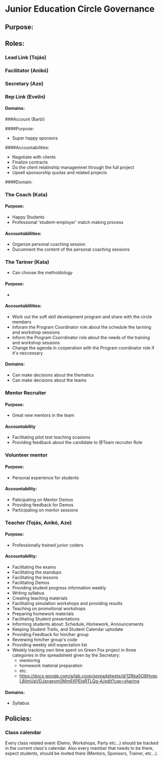 # Junior Education Circle Governance

## Purpose:

## Roles:

### Lead Link (Tojás)
### Facilitator (Anikó)
### Secretary (Aze)
### Rep Link (Evelin)

#### Domains:

###Account (Barbi)

####Purpose:
- Super happy sponsors

####Accountabilities:
- Nagotiate with clients
- Finalize contracts
- Do the client relatinship managemnet through the full project
- Upsell sponsorship quotas and related projects

####Domain:


### The Coach (Kata)

#### Purpose:
- Happy Students
-  Professional 'student-employer' match making process

#### Accountablilities:
- Organize personal coaching session
- Ducumnent the content of the personal coaching sessions

### The Tariner (Kata)
- Can choose the metholdology

#### Purpose:
-

#### Accountablilities:

- Work out the soft skill development program and share with the circle members
- Inforam the Program Coordinator role about the schedule the tarining and workshop sessions
- Inform the Program Coorrdinator role about the needs of the training and workshop sessions
- Change the agenda in cooperation with the Program coordinator role if it's neccessary

#### Domains:
- Can make decisions about the thematics
- Can make decisions about the teams

### Mentor Recruiter
#### Purpose:
 - Great new mentors in the team

#### Accountability
 - Facilitating pilot test teaching ocasions
 - Providing feedback about the candidate to @Team recruiter Role

### Volunteer mentor
#### Purpose:
 - Personal experience for students

#### Accountability:
 - Paticipating on Mentor Demos
 - Providing feedback for Demos
 - Participating on mentor sessions

### Teacher (Tojás, Anikó, Aze)

#### Purpose:
- Professionally trained junior coders

#### Accountability:
- Facilitating the exams
- Facilitating the standups
- Facilitating the lessons
- Facilitating Demos
- Providing student progress information weekly
- Writing syllabus
- Creating teaching materials
- Facilitating simulation workshops and providing results
- Teaching on promotional workshops
- Preparing homework materials
- Facilitating Student presentations
- Informing students about: Schedule, Homework, Announcements
- Keeping Student Trello, and Student Calendar uptodate
- Providing Feedback for him/her group
- Reviewing him/her group's code
- Providing weekly skill expectation list
- Weekly tracking own time spent on Green Fox project in three categories in the spreadsheet given by the Secretary:
    - mentoring
    - homework material preparation
    - etc.
    - https://docs.google.com/a/lab.coop/spreadsheets/d/12Rba5O8HvqoL8jlmUpVDJerqeym0Mm6XPEIqRTLQg-A/edit?usp=sharing

#### Domains:
- Syllabus

## Policies:
### Class calendar
Every class related event (Demo, Workshops, Party etc...) should be tracked in the current class's calendar. Also every member that needs to be there, expect students, should be invited there (Mentors, Sponsors, Trainer, etc...).
